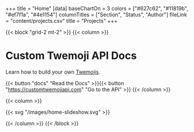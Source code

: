 +++
title = "Home"
[data]
baseChartOn = 3
colors = ["#627c62", "#11819b", "#ef7f1a", "#4e1154"]
columnTitles = ["Section", "Status", "Author"]
fileLink = "content/projects.csv"
title = "Projects"
+++

{{< block "grid-2 mt-2" >}}
{{< column >}}

# Custom Twemoji API Docs

Learn how to build your own [Twemojis](https://twemoji.twitter.com/).

{{< button "docs" "Read the Docs" >}}{{< button "https://customtwemojiapi.com" "Go to the API" >}}
{{< /column >}}

{{< column >}}

{{< svg "/images/home-slideshow.svg" >}}

{{< /column >}}
{{< /block >}}
